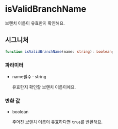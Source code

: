 # isValidBranchName

브랜치 이름이 유효한지 확인해요.

## 시그니처

```ts
function isValidBranchName(name: string): boolean;
```

### 파라미터

<ul class="param-ul">
  <li class="param-li param-li-root">
    <span class="param-name">name</span><span class="param-required">필수</span>&nbsp;·&nbsp;<span class="param-type">string</span>
    <br>
    <p class="param-description">유효한지 확인할 브랜치 이름이에요.</p>
  </li>
</ul>

### 반환 값

<ul class="param-ul">
  <li class="param-li param-li-root">
    <span class="param-type">boolean</span>
    <br>
    <p class="param-description">주어진 브랜치 이름이 유효하다면 <code>true</code>를 반환해요.</p>
  </li>
</ul>
